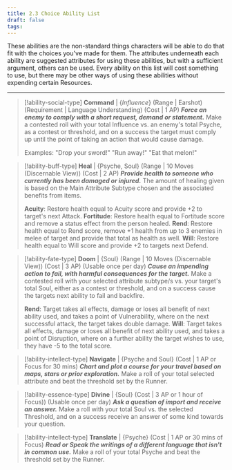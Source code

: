 ```yaml
---
title: 2.3 Choice Ability List
draft: false
tags:
---
```

These abilities are the non-standard things characters will be able to do that fit with the choices you've made for them. The attributes underneath each ability are suggested attributes for using these abilities, but with a sufficient argument, others can be used.
Every ability on this list will cost something to use, but there may be other ways of using these abilities without expending certain Resources.

---

> [!ability-social-type] **Command** | {*Influence*}
(Range | Earshot)
(Requirement | Language Understanding)
(Cost | 1 AP)
***Force an enemy to comply with a short request, demand or statement.***
Make a contested roll with your total Influence vs. an enemy's total Psyche, as a contest or threshold, and on a success the target must comply up until the point of taking an action that would cause damage.
>
>Examples: "Drop your sword!" "Run away!" "Eat that melon!"

> [!ability-buff-type] **Heal** | {Psyche, Soul}
(Range | 10 Moves (Discernable View))
(Cost | 2 AP)
***Provide health to someone who currently has been damaged or injured.***
The amount of healing given is based on the Main Attribute Subtype chosen and the associated benefits from items.
>
>**Acuity**: Restore health equal to Acuity score and provide +2 to target's next Attack.
**Fortitude**: Restore health equal to Fortitude score and remove a status effect from the person healed.
**Rend**: Restore health equal to Rend score, remove +1 health from up to 3 enemies in melee of target and provide that total as health as well.
**Will**: Restore health equal to Will score and provide +2 to targets next Defend.

> [!ability-fate-type] **Doom** | {Soul}
>(Range | 10 Moves (Discernable View))
>(Cost | 3 AP)
>(Usable once per day)
>***Cause an impending action to fail, with harmful consequences for the target.***
>Make a contested roll with your selected attribute subtype/s vs. your target's total Soul, either as a contest or threshold, and on a success cause the targets next ability to fail and backfire.
>
>**Rend**: Target takes all effects, damage or loses all benefit of next ability used, and takes a point of Vulnerability, where on the next successful attack, the target takes double damage.
>**Will**: Target takes all effects, damage or loses all benefit of next ability used, and takes a point of Disruption, where on a further ability the target wishes to use, they have -5 to the total score.

> [!ability-intellect-type] **Navigate** | {Psyche and Soul}
(Cost | 1 AP or Focus for 30 mins)
***Chart and plot a course for your travel based on maps, stars or prior exploration.***
Make a roll of your total selected attribute and beat the threshold set by the Runner.

> [!ability-essence-type] **Divine** | {Soul}
> (Cost | 3 AP or 1 hour of Focus))
> (Usable once per day)
> ***Ask a question of import and receive an answer.***
> Make a roll with your total Soul vs. the selected Threshold, and on a success receive an answer of some kind towards your question.

> [!ability-intellect-type] **Translate** | {Psyche}
(Cost | 1 AP or 30 mins of Focus)
***Read or Speak the writings of a different language that isn't in common use.***
Make a roll of your total Psyche and beat the threshold set by the Runner.



